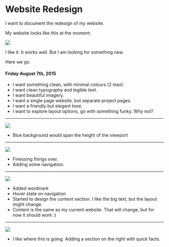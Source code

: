 # Website Redesign

I want to document the redesign of my website.

My website looks like this at the moment:  

<img src="https://photos-5.dropbox.com/t/2/AACiU88MczfsNj0lTg-DFOAXfNNFpIo3nemZDUrrOEA1rg/12/43783651/png/32x32/1/1438988400/0/2/Screenshot%202015-08-07%2017.30.24.png/COOr8BQgASACIAcoASgCKAc/MSXnnobNQOt4x96ssYiFt-WVqeqfgrfBOh8V3XgidB4?size=2048x1536&size_mode=2"/>

I like it. It works well. But I am looking for something new. 

Here we go.

#### Friday August 7th, 2015

- I want something clean, with minimal colours (2 max).
- I want clean typography and legible text.
- I want beautiful imagery.
- I want a single page website, but separate project pages.
- I want a friendly but elegant tone.
- I want to explore layout options, go with something funky. Why not?

---

<img src="https://photos-3.dropbox.com/t/2/AABHUiIZvR1q3JwZJljzLU9RIR7by6xzPmsZeXCAvjYcFw/12/43783651/png/32x32/1/1438988400/0/2/Screenshot%202015-08-07%2017.36.15.png/COOr8BQgASACIAcoASgCKAc/xQMaRFTVQNVotTONdzRPiN5mFQw81-G2cNcsTBEOTkE?size=2048x1536&size_mode=2"/>

- Blue background would span the height of the viewport

---

<img src="https://photos-3.dropbox.com/t/2/AABKnhbBL0hRoOhyzW2A_S09dFpwoMMotnWmFyLo97EI5g/12/43783651/png/32x32/1/1438988400/0/2/Large%20Device%20Desktops.png/COOr8BQgASACIAcoASgCKAc/wM6s8F0Nl6sY9M6pNIsTEO2tFY4-km7ZYOJ1gVvJ4h8?size=2048x1536&size_mode=2"/>

- Finessing things over.
- Adding some navigation.

---

<img src="https://dl.dropboxusercontent.com/u/43783651/Large%20Device%20Desktops%202.png"/>

- Added wordmark
- Hover state on navigation
- Started to design the content section. I like the big text, but the layout might change.
- Content is the same as my current website. That will change, but for now it should work :)

---

<img src="https://dl.dropboxusercontent.com/u/43783651/Large%20Device%20Desktops%203.png"/>

- I like where this is going. Adding a section on the right with quick facts.
